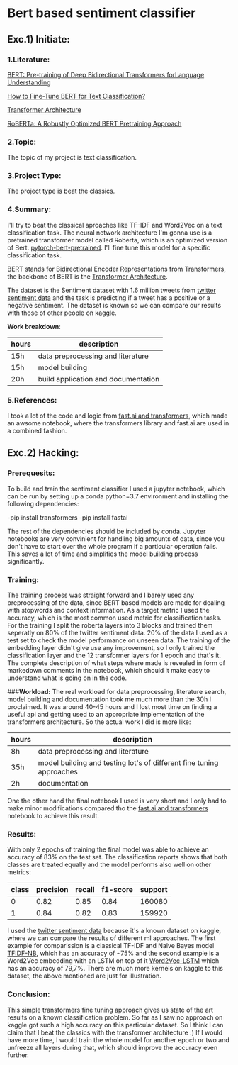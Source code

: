# **Bert based sentiment classifier**

## **Exc.1) Initiate**:

### **1.Literature**:

[BERT: Pre-training of Deep Bidirectional Transformers forLanguage Understanding](https://arxiv.org/pdf/1810.04805.pdf%E3%80%91)

[How to Fine-Tune BERT for Text Classification?](https://arxiv.org/pdf/1905.05583.pdf)

[Transformer Architecture](https://arxiv.org/pdf/1706.03762.pdf)

[RoBERTa: A Robustly Optimized BERT Pretraining Approach](https://arxiv.org/pdf/1907.11692.pdf)

### **2.Topic**: 
The topic of my project is text classification.


### **3.Project Type**:
The project type is beat the classics.


### **4.Summary**:
I'll try to beat the classical aproaches like TF-IDF and Word2Vec on a text classification task. The neural network architecture I'm gonna use is a pretrained transformer model called Roberta, which is an optimized version of Bert. [pytorch-bert-pretrained](https://pypi.org/project/pytorch-pretrained-bert/).
I'll fine tune this model for a specific classification task.

BERT stands for Bidirectional Encoder Representations from Transformers, the backbone of BERT is the [Transformer Architecture](https://arxiv.org/pdf/1706.03762.pdf).

The dataset is the Sentiment dataset with 1.6 million tweets from [twitter sentiment data](https://www.kaggle.com/kazanova/sentiment140) and the task is predicting if a tweet has a positive or a negative sentiment.
The dataset is known so we can compare our results with those of other people on kaggle.


**Work breakdown**:

| hours | description |
| --- | ----------- |
| 15h | data preprocessing and literature |
| 15h | model building |
| 20h | build application and documentation |

### **5.References**:
I took a lot of the code and logic from [fast.ai and transformers](https://www.kaggle.com/maroberti/fastai-with-transformers-bert-roberta), which made an awsome notebook, where the transformers library and fast.ai are used in a combined fashion.


## **Exc.2) Hacking**:

### **Prerequesits:**
To build and train the sentiment classifier I used a jupyter notebook, which can be run by setting up a conda python=3.7 environment and installing the following dependencies:

-pip install transformers
-pip install fastai

The rest of the dependencies should be included by conda.
Jupyter notebooks are very convinient for handling big amounts of data, since you don't have to start over the whole program if a particular operation fails. This saves a lot of time and simplifies the model building process significantly.

### **Training:**
The training process was straight forward and I barely used any preprocessing of the data, since BERT based models are made for dealing with stopwords and context information. As a target metric I used the accuracy, which is the most common used metric for classification tasks.
For the training I split the roberta layers into 3 blocks and trained them seperatly on 80% of the twitter sentiment data.
20% of the data I used as a test set to check the model performance on unseen data.
The training of the embedding layer didn't give use any improvement, so I only trained the classification layer and the 12 transformer layers for 1 epoch and that's it.
The complete description of what steps where made is revealed in form of markedown comments in the notebook, which should it make easy to understand what is going on in the code.

###**Workload:**
The real workload for data preprocessing, literature search, model building and documentation took me much more than the 30h I proclaimed. It was around 40-45 hours and I lost most time on finding a useful api and getting used to an appropriate implementation of the transformers architecture.
So the actual work I did is more like:

| hours | description |
| --- | ----------- |
| 8h | data preprocessing and literature |
| 35h | model building and testing lot's of different fine tuning approaches |
| 2h | documentation |

One the other hand the final notebook I used is very short and I only had to make minor modifications compared tho the 
[fast.ai and transformers](https://www.kaggle.com/maroberti/fastai-with-transformers-bert-roberta) notebook to achieve this result.

### **Results:**
With only 2 epochs of training the final model was able to achieve an accuracy of 83% on the test set.
The classification reports shows that both classes are treated equally and the model performs also well on other metrics:

|  class | precision  |  recall |  f1-score |  support |
|--------|------------|---------|-----------|----------|
|   0    |    0.82    |  0.85   |   0.84    |  160080  |
|   1    |    0.84    |  0.82   |   0.83    |  159920  |

I used the [twitter sentiment data](https://www.kaggle.com/kazanova/sentiment140) because it's a known dataset on kaggle, where we can compare the results of different ml approaches.
The first example for comparission is a classical  TF-IDF and Naive Bayes model [TFIDF-NB](https://www.kaggle.com/harivikneshs/simple-sentiment-analysis-using-nb-and-tfidf), which has an accuracy of ~75%  and the second example is a Word2Vec embedding with an LSTM on top of it [Word2Vec-LSTM](https://www.kaggle.com/prashant268/sentiment-analysis-lstm) which has an accuracy of 79,7%.
There are much more kernels on kaggle to this dataset, the above mentioned are just for illustration.

### **Conclusion**:
This simple transformers fine tuning approach gives us state of the art results on a known classification problem. So far as I saw no approach on kaggle got such a high accuracy on this particular dataset. So I think I can claim that I beat the classics with the transformer architecture :)
If I would have more time, I would train the whole model for another epoch or two and unfreeze all layers during that, which should improve the accuracy even further.










